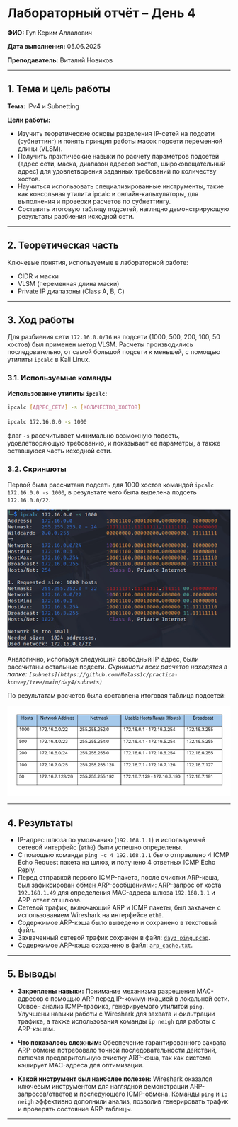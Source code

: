 
# Лабораторный отчёт – День 4


**ФИО:** Гул Керим Аллалович
 
**Дата выполнения:** 05.06.2025

**Преподаватель:** Виталий Новиков 


---

## 1. Тема и цель работы

**Тема:** IPv4 и Subnetting

**Цели работы:**

- Изучить теоретические основы разделения IP-сетей на подсети (субнеттинг) и понять принцип работы масок подсети переменной длины (VLSM).
- Получить практические навыки по расчету параметров подсетей (адрес сети, маска, диапазон адресов хостов, широковещательный адрес) для удовлетворения заданных требований по количеству хостов.
- Научиться использовать специализированные инструменты, такие как консольная утилита ipcalc и онлайн-калькуляторы, для выполнения и проверки расчетов по субнеттингу.
- Составить итоговую таблицу подсетей, наглядно демонстрирующую результаты разбиения исходной сети.

---

## 2. Теоретическая часть

Ключевые понятия, используемые в лабораторной работе:

- CIDR и маски
- VLSM (переменная длина маски)
- Private IP диапазоны (Class A, B, C)


---

## 3. Ход работы

Для разбиения сети `172.16.0.0/16` на подсети (1000, 500, 200, 100, 50 хостов) был применен метод VLSM. Расчеты производились последовательно, от самой большой подсети к меньшей, с помощью утилиты `ipcalc` в Kali Linux.

### 3.1. Используемые команды

**Использование утилиты `ipcalc`:**

```bash
ipcalc [АДРЕС_СЕТИ] -s [КОЛИЧЕСТВО_ХОСТОВ]

ipcalc 172.16.0.0 -s 1000

```

флаг `-s` рассчитывает минимально возможную подсеть, удовлетворяющую требованию, и показывает ее параметры, а также оставшуюся часть исходной сети.


### 3.2. Скриншоты

Первой была рассчитана подсеть для 1000 хостов командой `ipcalc 172.16.0.0 -s 1000`, в результате чего была выделена подсеть `172.16.0.0/22`.

![Расчет подсети на 1000 хостов с помощью ipcalc](https://raw.githubusercontent.com/Nelass1c/practica-konvey/main/day4/subnets/1000_hosts.jpg)

Аналогично, используя следующий свободный IP-адрес, были рассчитаны остальные подсети.
*Скриншоты всех расчетов находятся в папке: `[subnets](https://github.com/Nelass1c/practica-konvey/tree/main/day4/subnets)`*


По результатам расчетов была составлена итоговая таблица подсетей:

![Таблица подсетей](https://raw.githubusercontent.com/Nelass1c/practica-konvey/main/day4/table/table.jpg)

---

## 4. Результаты

*   IP-адрес шлюза по умолчанию (`192.168.1.1`) и используемый сетевой интерфейс (`eth0`) были успешно определены.
*   С помощью команды `ping -c 4 192.168.1.1` было отправлено 4 ICMP Echo Request пакета на шлюз, и получено 4 ответных ICMP Echo Reply.
*   Перед отправкой первого ICMP-пакета, после очистки ARP-кэша, был зафиксирован обмен ARP-сообщениями: ARP-запрос от хоста `192.168.1.49` для определения MAC-адреса шлюза `192.168.1.1` и ARP-ответ от шлюза.
*   Сетевой трафик, включающий ARP и ICMP пакеты, был захвачен с использованием Wireshark на интерфейсе `eth0`.
*   Содержимое ARP-кэша было выведено и сохранено в текстовый файл.
*   Захваченный сетевой трафик сохранен в файл: [`day3_ping.pcap`](https://raw.githubusercontent.com/Nelass1c/practica-konvey/main/day3/wireshark/day3_ping.pcap).
*   Содержимое ARP-кэша сохранено в файл: [`arp_cache.txt`](https://raw.githubusercontent.com/Nelass1c/practica-konvey/main/day3/arp_cache.txt).

---

## 5. Выводы

*   **Закреплены навыки:** Понимание механизма разрешения MAC-адресов с помощью ARP перед IP-коммуникацией в локальной сети. Освоен анализ ICMP-трафика, генерируемого утилитой `ping`. Улучшены навыки работы с Wireshark для захвата и фильтрации трафика, а также использования команды `ip neigh` для работы с ARP-кэшем.

*   **Что показалось сложным:** Обеспечение гарантированного захвата ARP-обмена потребовало точной последовательности действий, включая предварительную очистку ARP-кэша, так как система кэширует MAC-адреса для оптимизации.

*   **Какой инструмент был наиболее полезен:** Wireshark оказался ключевым инструментом для наглядной демонстрации ARP-запросов/ответов и последующего ICMP-обмена. Команды `ping` и `ip neigh` эффективно дополнили анализ, позволив генерировать трафик и проверять состояние ARP-таблицы.

---
